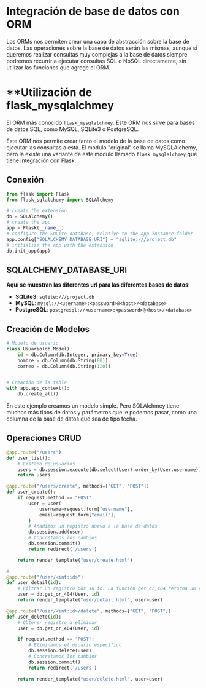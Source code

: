 # **Integración de base de datos con ORM**

Los ORMs nos permiten crear una capa de abstracción sobre la base de datos. Las operaciones sobre la base de datos serán las mismas, aunque si queremos realizar consultas muy complejas a la base de datos siempre podremos recurrir a ejecutar consultas SQL o NoSQL directamente, sin utilizar las funciones que agrege el ORM.


# **Utilización de flask_mysqlalchmey

El ORM más conocido `flask_mysqlalchmey`. Este ORM nos sirve para bases de datos SQL, como MySQL, SQLite3 o PostgreSQL.

Este ORM nos permite crear tanto el modelo de la base de datos como ejecutar las consultas a esta. El módulo "original" se llama MySQLAlchemy, pero la existe una variante de este módulo llamado `flask_mysqlalchmey` que tiene integración con Flask.

## **Conexión**

```python
from flask import Flask
from flask_sqlalchemy import SQLAlchemy

# create the extension
db = SQLAlchemy()
# create the app
app = Flask(__name__)
# configure the SQLite database, relative to the app instance folder
app.config["SQLALCHEMY_DATABASE_URI"] = "sqlite:///project.db"
# initialize the app with the extension
db.init_app(app)
```

## **SQLALCHEMY_DATABASE_URI**

**Aquí se muestran las diferentes url para las diferentes bases de datos**:
* **SQLite3**: `sqlite:///project.db`
* **MySQL**: `mysql://<username>:<password>@<host>/<database>` 
* **PostgreSQL**: `postgresql://<username>:<password>@<host>/<database>` 


## **Creación de Modelos**

```python
# Modelo de usuario
class Usuario(db.Model):
    id = db.Column(db.Integer, primary_key=True)
    nombre = db.Column(db.String(80))
    correo = db.Column(db.String(120))


# Creación de la tabla
with app.app_context():
    db.create_all()
```

En este ejemplo creamos un modelo simple. Pero SQLAlchmey tiene muchos más tipos de datos y parámetros que le podemos pasar, como una columna de la base de datos que sea de tipo fecha.

## **Operaciones CRUD**

```python
@app.route("/users")
def user_list(): 
    # Listado de usuarios
    users = db.session.execute(db.select(User).order_by(User.username)).scalars()
    return users

@app.route("/users/create", methods=["GET", "POST"])
def user_create():
    if request.method == "POST":
        user = User(
            username=request.form["username"],
            email=request.form["email"],
        )
        # Añadimos un registro nuevo a la base de datos
        db.session.add(user)
        # Concretamos los cambios
        db.session.commit()
        return redirect('/users')

    return render_template("user/create.html")

# 
@app.route("/user/<int:id>")
def user_detail(id):
    # Filtrar un registro por su id. La función get_or_404 retorna un registro y en caso de que este no exista lanza un error 404.
    user = db.get_or_404(User, id)
    return render_template("user/detail.html", user=user)

@app.route("/user/<int:id>/delete", methods=["GET", "POST"])
def user_delete(id):
    # Obtener registro a eliminar
    user = db.get_or_404(User, id)

    if request.method == "POST":
        # Eliminamos el usuario específico
        db.session.delete(user)
        # Concretamos los cambios
        db.session.commit()
        return redirect('/users')

    return render_template("user/delete.html", user=user)
```
